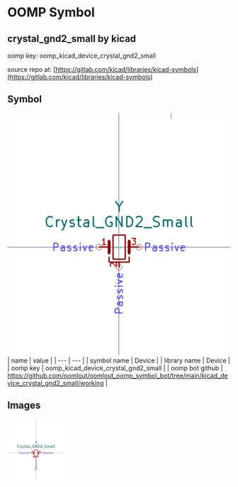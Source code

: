 # OOMP Symbol  
## crystal_gnd2_small  by kicad  
  
oomp key: oomp_kicad_device_crystal_gnd2_small  
  
source repo at: [https://gitlab.com/kicad/libraries/kicad-symbols](https://gitlab.com/kicad/libraries/kicad-symbols)  
## Symbol  
  
[![working.png](working_600.png)](working.png)  
| name | value | 
| --- | --- | 
| symbol name | Device | 
| library name | Device | 
| oomp key | oomp_kicad_device_crystal_gnd2_small | 
| oomp bot github | https://github.com/oomlout/oomlout_oomp_symbol_bot/tree/main/kicad_device_crystal_gnd2_small/working | 
## Images  
  
[![working.png](working_140.png)](working.png)  
